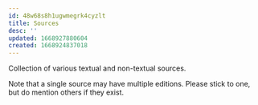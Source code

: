 ```yaml
---
id: 48w68s8h1ugwmegrk4cyzlt
title: Sources
desc: ''
updated: 1668927880604
created: 1668924837018
---
```


Collection of various textual and non-textual sources.

Note that a single source may have multiple editions.
Please stick to one, but do mention others if they exist.
